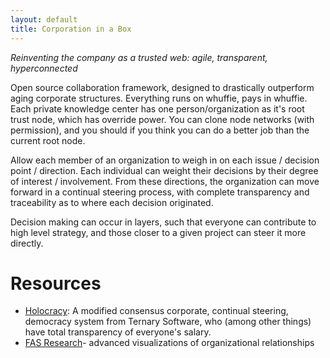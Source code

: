 ```yaml
---
layout: default
title: Corporation in a Box
---
```


_Reinventing the company as a trusted web: agile, transparent, hyperconnected_

Open source collaboration framework, designed to drastically outperform aging corporate structures. Everything runs on whuffie, pays in whuffie.  Each private knowledge center has one person/organization as it's root trust node, which has override power.  You can clone node networks (with permission), and you should if you think you can do a better job than the current root node.

Allow each member of an organization to weigh in on each issue / decision point / direction.  Each individual can weight their decisions by their degree of interest / involvement.  From these directions, the organization can move forward in a continual steering process, with complete transparency and traceability as to where each decision originated.

Decision making can occur in layers, such that everyone can contribute to high level strategy, and those closer to a given project can steer it more directly.                                              

Resources
=========
* [Holocracy][hol]: A modified consensus corporate, continual steering, democracy system from Ternary Software, who (among other things) have total transparency of everyone's salary.
* [FAS Research][fas]- advanced visualizations of organizational relationships <!-- eg "who do your rely on to get your daily work done", "who energizes you?" -->
<!-- * "Current reality trees" - Eli GoldRatt -->

[hol]: http://www.holacracy.org
[fas]: http://www.fas.at/business/en/galery
